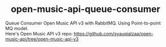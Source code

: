 <h1 align="center"><b>open-music-api-queue-consumer</b></h1>

Queue Consumer Open Music API v3 with RabbitMQ. Using Point-to-point MQ model.\
Here's Open Music API v3 repo: https://github.com/syauqialzaa/open-music-api/tree/open-music-api-v3